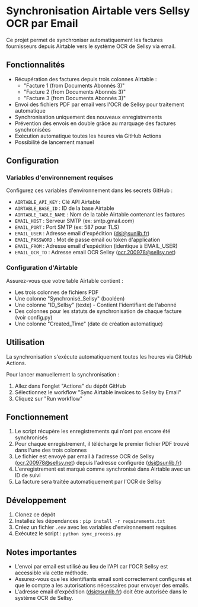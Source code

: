 # Synchronisation Airtable vers Sellsy OCR par Email

Ce projet permet de synchroniser automatiquement les factures fournisseurs depuis Airtable vers le système OCR de Sellsy via email.

## Fonctionnalités

- Récupération des factures depuis trois colonnes Airtable : 
  - "Facture 1 (from Documents Abonnés 3)"
  - "Facture 2 (from Documents Abonnés 3)"
  - "Facture 3 (from Documents Abonnés 3)"
- Envoi des fichiers PDF par email vers l'OCR de Sellsy pour traitement automatique
- Synchronisation uniquement des nouveaux enregistrements
- Prévention des envois en double grâce au marquage des factures synchronisées
- Exécution automatique toutes les heures via GitHub Actions
- Possibilité de lancement manuel

## Configuration

### Variables d'environnement requises

Configurez ces variables d'environnement dans les secrets GitHub :

- `AIRTABLE_API_KEY` : Clé API Airtable
- `AIRTABLE_BASE_ID` : ID de la base Airtable
- `AIRTABLE_TABLE_NAME` : Nom de la table Airtable contenant les factures
- `EMAIL_HOST` : Serveur SMTP (ex: smtp.gmail.com)
- `EMAIL_PORT` : Port SMTP (ex: 587 pour TLS)
- `EMAIL_USER` : Adresse email d'expédition (dsi@sunlib.fr)
- `EMAIL_PASSWORD` : Mot de passe email ou token d'application
- `EMAIL_FROM` : Adresse email d'expédition (identique à EMAIL_USER)
- `EMAIL_OCR_TO` : Adresse email OCR Sellsy (ocr.200978@sellsy.net)

### Configuration d'Airtable

Assurez-vous que votre table Airtable contient :
- Les trois colonnes de fichiers PDF
- Une colonne "Synchronisé_Sellsy" (booléen)
- Une colonne "ID_Sellsy" (texte) - Contient l'identifiant de l'abonné
- Des colonnes pour les statuts de synchronisation de chaque facture (voir config.py)
- Une colonne "Created_Time" (date de création automatique)

## Utilisation

La synchronisation s'exécute automatiquement toutes les heures via GitHub Actions.

Pour lancer manuellement la synchronisation :
1. Allez dans l'onglet "Actions" du dépôt GitHub
2. Sélectionnez le workflow "Sync Airtable invoices to Sellsy by Email"
3. Cliquez sur "Run workflow"

## Fonctionnement

1. Le script récupère les enregistrements qui n'ont pas encore été synchronisés
2. Pour chaque enregistrement, il télécharge le premier fichier PDF trouvé dans l'une des trois colonnes
3. Le fichier est envoyé par email à l'adresse OCR de Sellsy (ocr.200978@sellsy.net) depuis l'adresse configurée (dsi@sunlib.fr)
4. L'enregistrement est marqué comme synchronisé dans Airtable avec un ID de suivi
5. La facture sera traitée automatiquement par l'OCR de Sellsy

## Développement

1. Clonez ce dépôt
2. Installez les dépendances : `pip install -r requirements.txt`
3. Créez un fichier `.env` avec les variables d'environnement requises
4. Exécutez le script : `python sync_process.py`

## Notes importantes

- L'envoi par email est utilisé au lieu de l'API car l'OCR Sellsy est accessible via cette méthode.
- Assurez-vous que les identifiants email sont correctement configurés et que le compte a les autorisations nécessaires pour envoyer des emails.
- L'adresse email d'expédition (dsi@sunlib.fr) doit être autorisée dans le système OCR de Sellsy.
